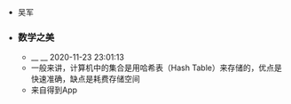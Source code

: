 - 吴军
- ### 数学之美
    - __ __ 2020-11-23 23:01:13
    - 一般来讲，计算机中的集合是用哈希表（Hash Table）来存储的，优点是快速准确，缺点是耗费存储空间
    - 来自得到App
